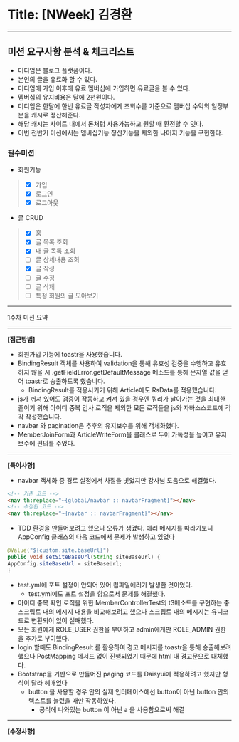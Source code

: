 # Title: [NWeek] 김경환

---

## 미션 요구사항 분석 & 체크리스트

- 미디엄은 블로그 플랫폼이다.
- 본인의 글을 유료화 할 수 있다.
- 미디엄에 가입 이후에 유료 멤버십에 가입하면 유료글을 볼 수 있다.
- 멤버십의 유지비용은 달에 2천원이다.
- 미디엄은 한달에 한번 유료글 작성자에게 조회수를 기준으로 멤버십 수익의 일정부분을 캐시로 정산해준다.
- 해당 캐시는 사이트 내에서 돈처럼 사용가능하고 원할 때 환전할 수 잇다.
- 이번 전반기 미션에서는 멤버십기능 정산기능을 제외한 나머지 기능을 구현한다.

### 필수미션

- 회원기능
>- [x] 가입
>- [x] 로그인
>- [x] 로그아웃
- 글 CRUD
>- [x] 홈
>- [x] 글 목록 조회
>- [x] 내 글 목록 조회
>- [ ] 글 상세내용 조회
>- [x] 글 작성
>- [ ] 글 수정
>- [ ] 글 삭제
>- [ ] 특정 회원의 글 모아보기


---

1주차 미션 요약

---

**[접근방법]**

- 회원가입 기능에 toastr을 사용했습니다.
- BindingResult 객체를 사용하여 validation을 통해 유효성 검증을 수행하고 유효하지 않을 시 .getFieldError.getDefaultMessage 메소드를 통해 문자열 값을 얻어 toastr로 송출하도록 했습니다.
  - BindingResult를 적용시키기 위해 Article에도 RsData를 적용했습니다.
- js가 꺼져 있어도 검증이 작동하고 켜져 있을 경우엔 쿼리가 날아가는 것을 최대한 줄이기 위해 아이디 중복 검사 로직을 제외한 모든 로직들을 js와 자바소스코드에 각각 작성했습니다.
- navbar 와 pagination은 추후의 유지보수를 위해 객체화했다.
- MemberJoinForm과 ArticleWriteForm을 클래스로 두어 가독성을 높이고 유지보수에 편의를 주었다.

---
**[특이사항]**
- navbar 객체화 중 경로 설정에서 차질을 빗었지만 강사님 도움으로 해결했다.
```html
<!-- 기존 코드 -->
<nav th:replace="~{global/navbar :: navbarFragment}"></nav>
<!-- 수정된 코드 -->
<nav th:replace="~{navbar :: navbarFragment}"></nav>
```
- TDD 환경을 만들어보려고 했으나 오류가 생겼다. 에러 메시지를 따라가보니 AppConfig 클래스의 다음 코드에서 문제가 발생하고 있었다
```java
@Value("${custom.site.baseUrl}")
public void setSiteBaseUrl(String siteBaseUrl) {
AppConfig.siteBaseUrl = siteBaseUrl;
}
```
- test.yml에 포트 설정이 안되어 있어 컴파일에러가 발생한 것이었다.
  - test.yml에도 포트 설정을 함으로서 문제를 해결했다.
- 아이디 중복 확인 로직을 위한 MemberControllerTest의 t3메소드를 구현하는 중 스크립트 내의 메시지 내용을 비교해보려고 했으나 스크립트 내의 메시지는 유니코드로 변환되어 있어 실패했다.
- 모든 회원에게 ROLE_USER 권한을 부여하고 admin에게만 ROLE_ADMIN 권한을 추가로 부여했다. 
- login 할때도 BindingResult 를 활용하여 경고 메시지를 toastr을 통해 송출해보려했으나 PostMapping 메서드 없이 진행되었기 때문에 html 내 경고문으로 대체했다.
- Bootstrap을 기반으로 만들어진 paging 코드를 Daisyui에 적용하려고 했지만 형식이 달라 헤매었다
  - button 을 사용할 경우 안의 실제 인터페이스에선 button이 아닌 button 안의 텍스트를 눌렀을 때만 작동하였다.
    - 공식에 나와있는 button 이 아닌 a 을 사용함으로써 해결

---
**[수정사항]**
